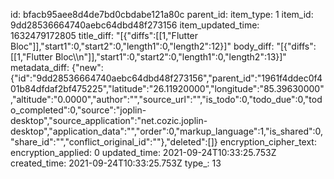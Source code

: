id: bfacb95aee8d4de7bd0cbdabe121a80c
parent_id: 
item_type: 1
item_id: 9dd28536664740aebc64dbd48f273156
item_updated_time: 1632479172805
title_diff: "[{\"diffs\":[[1,\"Flutter Bloc\"]],\"start1\":0,\"start2\":0,\"length1\":0,\"length2\":12}]"
body_diff: "[{\"diffs\":[[1,\"Flutter Bloc\\\n\"]],\"start1\":0,\"start2\":0,\"length1\":0,\"length2\":13}]"
metadata_diff: {"new":{"id":"9dd28536664740aebc64dbd48f273156","parent_id":"1961f4ddec0f401b84dfdaf2bf475225","latitude":"26.11920000","longitude":"85.39630000","altitude":"0.0000","author":"","source_url":"","is_todo":0,"todo_due":0,"todo_completed":0,"source":"joplin-desktop","source_application":"net.cozic.joplin-desktop","application_data":"","order":0,"markup_language":1,"is_shared":0,"share_id":"","conflict_original_id":""},"deleted":[]}
encryption_cipher_text: 
encryption_applied: 0
updated_time: 2021-09-24T10:33:25.753Z
created_time: 2021-09-24T10:33:25.753Z
type_: 13